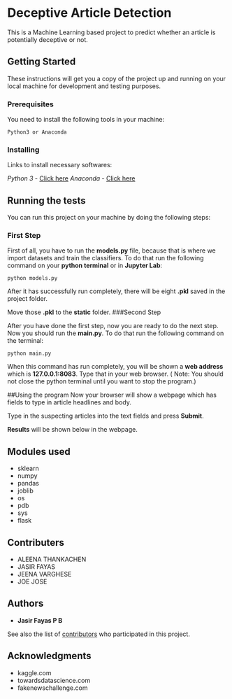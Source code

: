 # Deceptive Article Detection

This is a Machine Learning based project to predict whether an article is potentially deceptive or not.

## Getting Started

These instructions will get you a copy of the project up and running on your local machine for development and testing purposes.
### Prerequisites

You need to install the following tools in your machine:

```
Python3 or Anaconda
```

### Installing

Links to install necessary softwares:

*Python 3* - [Click here](https://www.python.org/downloads/)
*Anaconda* - [Click here](https://www.anaconda.com/distribution/)

## Running the tests

You can run this project on your machine by doing the following steps:

### First Step

First of all, you have to run the **models.py** file, because that is where  we import datasets and train the classifiers.
To do that run the following command on your **python terminal** or in **Jupyter Lab**:
```
python models.py
```
After it has successfully run completely, there will be eight **.pkl** saved in the project folder.

Move those **.pkl** to the **static** folder.
###Second Step

After you have done the first step, now you are ready to do the next step.
Now you should run the **main.py**. To do that run the following command on the terminal:
```
python main.py
```
When this command has run completely, you will be shown a **web address** which is **127.0.0.1:8083**. Type that in your web browser. 
( Note: You should not close the python terminal until you want to stop the program.)

##Using the program
Now your browser will show a webpage which has fields to type in article headlines and body.

Type in the suspecting articles into the text fields and press **Submit**. 

**Results** will be shown below in the webpage.


## Modules used

 - sklearn
 - numpy
 - pandas
 - joblib
 - os
 - pdb
 - sys
 - flask

## Contributers

 - ALEENA THANKACHEN
 - JASIR FAYAS
 - JEENA VARGHESE
 - JOE JOSE

## Authors

* **Jasir Fayas P B**

See also the list of [contributors](https://github.com/your/project/contributors) who participated in this project.


## Acknowledgments

* kaggle.com
* towardsdatascience.com
* fakenewschallenge.com
